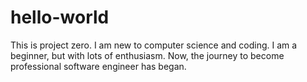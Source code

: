 # hello-world

This is project zero.
I am new to computer science and coding.
I am a beginner, but with lots of enthusiasm.
Now, the journey to become professional software engineer has began.